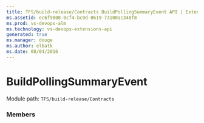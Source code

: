 ```yaml
---
title: TFS/build-release/Contracts BuildPollingSummaryEvent API | Extensions for Visual Studio Team Services
ms.assetid: ec6f9008-0cf4-bc9d-0619-73100ac348f8
ms.prod: vs-devops-alm
ms.technology: vs-devops-extensions-api
generated: true
ms.manager: douge
ms.author: elbatk
ms.date: 08/04/2016
---
```


# BuildPollingSummaryEvent

Module path: `TFS/build-release/Contracts`


### Members


